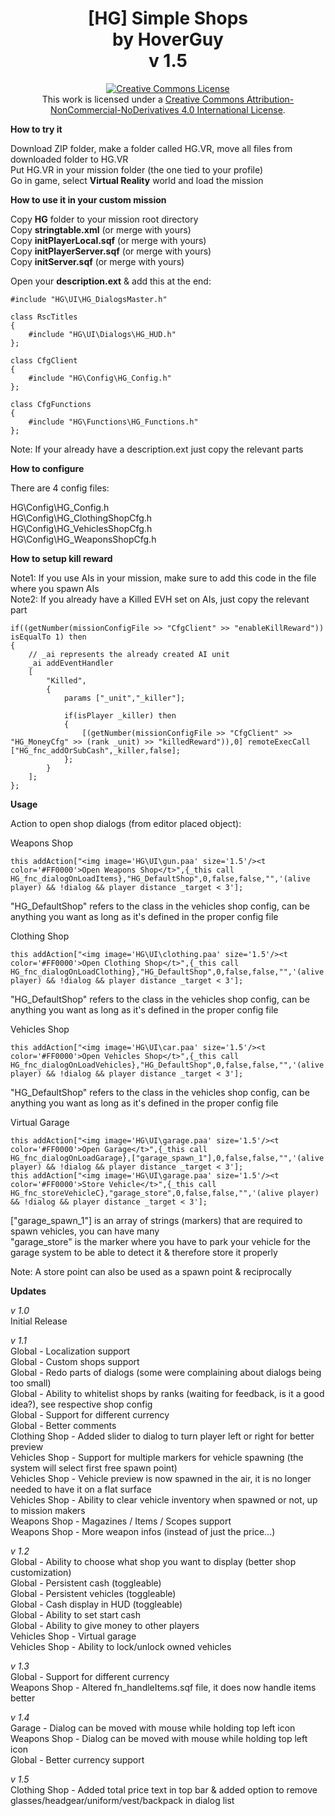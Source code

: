 <h1 align="center">[HG] Simple Shops<br/>by HoverGuy<br/>v 1.5</h1>

<p align="center"><a rel="license" href="http://creativecommons.org/licenses/by-nc-nd/4.0/"><img alt="Creative Commons License" style="border-width:0" src="https://i.creativecommons.org/l/by-nc-nd/4.0/88x31.png"/></a><br/>This work is licensed under a <a rel="license" href="http://creativecommons.org/licenses/by-nc-nd/4.0/">Creative Commons Attribution-NonCommercial-NoDerivatives 4.0 International License</a>.</p>

<b>How to try it</b>

Download ZIP folder, make a folder called HG.VR, move all files from downloaded folder to HG.VR<br/>
Put HG.VR in your mission folder (the one tied to your profile)<br/>
Go in game, select <b>Virtual Reality</b> world and load the mission

<b>How to use it in your custom mission</b>

Copy <b>HG</b> folder to your mission root directory<br/>
Copy <b>stringtable.xml</b> (or merge with yours)<br/>
Copy <b>initPlayerLocal.sqf</b> (or merge with yours)<br/>
Copy <b>initPlayerServer.sqf</b> (or merge with yours)<br/>
Copy <b>initServer.sqf</b> (or merge with yours)<br/>

Open your <b>description.ext</b> & add this at the end:

```
#include "HG\UI\HG_DialogsMaster.h"

class RscTitles
{
    #include "HG\UI\Dialogs\HG_HUD.h"
};

class CfgClient
{
    #include "HG\Config\HG_Config.h"
};

class CfgFunctions 
{
	#include "HG\Functions\HG_Functions.h"
};
```

Note: If your already have a description.ext just copy the relevant parts

<b>How to configure</b>

There are 4 config files:

HG\Config\HG_Config.h<br/>
HG\Config\HG_ClothingShopCfg.h<br/>
HG\Config\HG_VehiclesShopCfg.h<br/>
HG\Config\HG_WeaponsShopCfg.h

<b>How to setup kill reward</b>

Note1: If you use AIs in your mission, make sure to add this code in the file where you spawn AIs<br/>
Note2: If you already have a Killed EVH set on AIs, just copy the relevant part

```
if((getNumber(missionConfigFile >> "CfgClient" >> "enableKillReward")) isEqualTo 1) then
{
    // _ai represents the already created AI unit
    _ai addEventHandler
    [
        "Killed",
        {
            params ["_unit","_killer"];

            if(isPlayer _killer) then
            {
                [(getNumber(missionConfigFile >> "CfgClient" >> "HG_MoneyCfg" >> (rank _unit) >> "killedReward")),0] remoteExecCall ["HG_fnc_addOrSubCash",_killer,false];
            };
        }
    ];
};
```

<b>Usage</b>

Action to open shop dialogs (from editor placed object):

Weapons Shop
```
this addAction["<img image='HG\UI\gun.paa' size='1.5'/><t color='#FF0000'>Open Weapons Shop</t>",{_this call HG_fnc_dialogOnLoadItems},"HG_DefaultShop",0,false,false,"",'(alive player) && !dialog && player distance _target < 3'];
```
"HG_DefaultShop" refers to the class in the vehicles shop config, can be anything you want as long as it's defined in the proper config file

Clothing Shop
```
this addAction["<img image='HG\UI\clothing.paa' size='1.5'/><t color='#FF0000'>Open Clothing Shop</t>",{_this call HG_fnc_dialogOnLoadClothing},"HG_DefaultShop",0,false,false,"",'(alive player) && !dialog && player distance _target < 3'];
```
"HG_DefaultShop" refers to the class in the vehicles shop config, can be anything you want as long as it's defined in the proper config file

Vehicles Shop
```
this addAction["<img image='HG\UI\car.paa' size='1.5'/><t color='#FF0000'>Open Vehicles Shop</t>",{_this call HG_fnc_dialogOnLoadVehicles},"HG_DefaultShop",0,false,false,"",'(alive player) && !dialog && player distance _target < 3'];
```
"HG_DefaultShop" refers to the class in the vehicles shop config, can be anything you want as long as it's defined in the proper config file

Virtual Garage
```
this addAction["<img image='HG\UI\garage.paa' size='1.5'/><t color='#FF0000'>Open Garage</t>",{_this call HG_fnc_dialogOnLoadGarage},["garage_spawn_1"],0,false,false,"",'(alive player) && !dialog && player distance _target < 3'];
this addAction["<img image='HG\UI\garage.paa' size='1.5'/><t color='#FF0000'>Store Vehicle</t>",{_this call HG_fnc_storeVehicleC},"garage_store",0,false,false,"",'(alive player) && !dialog && player distance _target < 3'];
```
["garage_spawn_1"] is an array of strings (markers) that are required to spawn vehicles, you can have many<br/>
"garage_store" is the marker where you have to park your vehicle for the garage system to be able to detect it & therefore store it properly

Note: A store point can also be used as a spawn point & reciprocally

<b>Updates</b>

_v 1.0_<br/>
Initial Release

_v 1.1_<br/> 
Global - Localization support<br/>
Global - Custom shops support<br/>
Global - Redo parts of dialogs (some were complaining about dialogs being too small)<br/>
Global - Ability to whitelist shops by ranks (waiting for feedback, is it a good idea?), see respective shop config<br/>
Global - Support for different currency<br/>
Global - Better comments<br/>
Clothing Shop - Added slider to dialog to turn player left or right for better preview<br/>
Vehicles Shop - Support for multiple markers for vehicle spawning (the system will select first free spawn point)<br/>
Vehicles Shop - Vehicle preview is now spawned in the air, it is no longer needed to have it on a flat surface<br/>
Vehicles Shop - Ability to clear vehicle inventory when spawned or not, up to mission makers<br/>
Weapons Shop - Magazines / Items / Scopes support<br/>
Weapons Shop -  More weapon infos (instead of just the price...)
	
_v 1.2_<br/>
Global - Ability to choose what shop you want to display (better shop customization)<br/>
Global - Persistent cash (toggleable)<br/>
Global - Persistent vehicles (toggleable)<br/>
Global - Cash display in HUD  (toggleable)<br/>
Global - Ability to set start cash<br/>
Global - Ability to give money to other players<br/>
Vehicles Shop - Virtual garage<br/>
Vehicles Shop - Ability to lock/unlock owned vehicles
	
_v 1.3_<br/>
Global - Support for different currency<br/>
Weapons Shop - Altered fn_handleItems.sqf file, it does now handle items better

_v 1.4_<br/>
Garage - Dialog can be moved with mouse while holding top left icon<br/>
Weapons Shop - Dialog can be moved with mouse while holding top left icon<br/>
Global - Better currency support

_v 1.5_<br/>
Clothing Shop - Added total price text in top bar & added option to remove glasses/headgear/uniform/vest/backpack in dialog list
